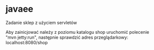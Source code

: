 # javaee
Zadanie sklep z użyciem servletów

Aby zainicjować należy z poziomu katalogu shop uruchomić polecenie "mvn jetty:run", następnie sprawdzić adres przeglądarkowy: localhost:8080/shop
